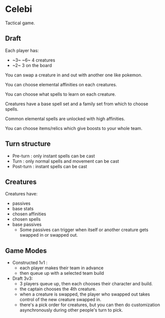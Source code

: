 # Celebi

Tactical game.

## Draft

Each player has: 
  - ~3~ ~6~ 4 creatures 
  - ~2~ 3 on the board

You can swap a creature in and out with another one like pokemon.

You can choose elemental affinities on each creatures.

You can choose what spells to learn on each creature.

Creatures have a base spell set and a family set from which to choose spells.

Common elemental spells are unlocked with high affinities.

You can choose items/relics which give boosts to your whole team.

## Turn structure

- Pre-turn : only instant spells can be cast
- Turn : only normal spells and movement can be cast
- Post-turn : instant spells can be cast

## Creatures

Creatures have:
- passives
- base stats
- chosen affinities
- chosen spells
- base passives
  - Some passives can trigger when itself or another creature gets swapped in or swapped out.

## Game Modes
- Constructed 1v1 : 
  - each player makes their team in advance
  - then queue up with a selected team build
- Draft 3v3: 
  - 3 players queue up, then each chooses their character and build. 
  - the captain chooses the 4th creature. 
  - when a creature is swapped, the player who swapped out takes control of the new creature swapped in.
  - there's a pick order for creatures, but you can then do customization asynchronously during other people's turn to pick.





